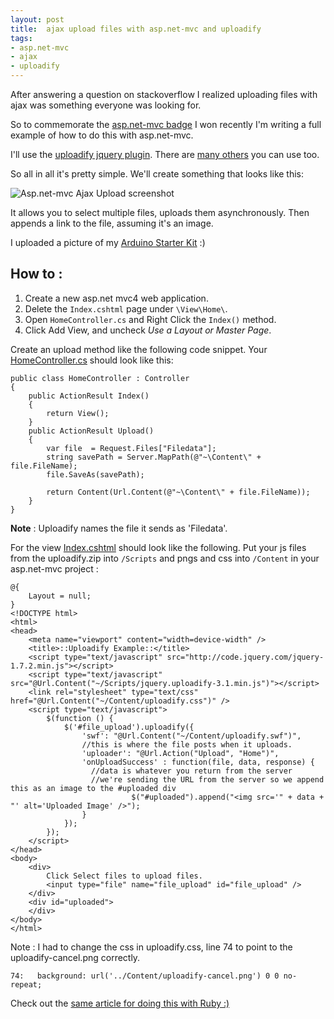 ```yaml
---
layout: post
title:  ajax upload files with asp.net-mvc and uploadify
tags:
- asp.net-mvc
- ajax
- uploadify
---
```


After answering a question on stackoverflow I realized uploading files with ajax was something everyone was looking for.

So to commemorate the [asp.net-mvc badge][1] I won recently I'm writing a full example of how to do this with asp.net-mvc.

I'll use the [uploadify jquery plugin][2]. There are [many others][3] you can use too.

So all in all it's pretty simple. We'll create something that looks like this:

![Asp.net-mvc Ajax Upload screenshot][4]

It allows you to select multiple files, uploads them asynchronously. Then appends a link to the file, assuming it's an image.

I uploaded a picture of my [Arduino Starter Kit][5] :)

## How to :

1. Create a new asp.net mvc4 web application.
2. Delete the `Index.cshtml` page under `\View\Home\`.
3. Open `HomeController.cs` and Right Click the `Index()` method.
4. Click Add View, and uncheck _Use a Layout or Master Page_.

Create an upload method like the following code snippet.
Your [HomeController.cs](https://gist.github.com/gideondsouza/4284314#file-homecontroller-cs) should look like this:

    public class HomeController : Controller
    {
        public ActionResult Index()
        {
            return View();
        }
        public ActionResult Upload()
        {
            var file  = Request.Files["Filedata"];
            string savePath = Server.MapPath(@"~\Content\" + file.FileName);
            file.SaveAs(savePath);

            return Content(Url.Content(@"~\Content\" + file.FileName));
        }
    }

**Note** : Uploadify names the file it sends as 'Filedata'.

For the view [Index.cshtml](https://gist.github.com/gideondsouza/4284335) should look like the following. Put your js files from the uploadify.zip into `/Scripts` and pngs and css into `/Content` in your asp.net-mvc project :

    @{
        Layout = null;
    }
    <!DOCTYPE html>
    <html>
    <head>
        <meta name="viewport" content="width=device-width" />
        <title>::Uploadify Example::</title>
        <script type="text/javascript" src="http://code.jquery.com/jquery-1.7.2.min.js"></script>
        <script type="text/javascript" src="@Url.Content("~/Scripts/jquery.uploadify-3.1.min.js")"></script>
        <link rel="stylesheet" type="text/css" href="@Url.Content("~/Content/uploadify.css")" />
        <script type="text/javascript">
            $(function () {
                $('#file_upload').uploadify({
                    'swf': "@Url.Content("~/Content/uploadify.swf")",
                    //this is where the file posts when it uploads.
                    'uploader': "@Url.Action("Upload", "Home")",
                    'onUploadSuccess' : function(file, data, response) {
                      //data is whatever you return from the server
                      //we're sending the URL from the server so we append this as an image to the #uploaded div
                               $("#uploaded").append("<img src='" + data + "' alt='Uploaded Image' />");
                    }
                });
            });
        </script>
    </head>
    <body>
        <div>
            Click Select files to upload files.
            <input type="file" name="file_upload" id="file_upload" />
        </div>
        <div id="uploaded">
        </div>
    </body>
    </html>


Note : I had to change the css in uploadify.css, line 74 to point to the uploadify-cancel.png correctly.

    74:   background: url('../Content/uploadify-cancel.png') 0 0 no-repeat;

Check out the [same article for doing this with Ruby :)](http://www.gideondsouza.com/blog/uploading-multiple-images-with-ruby-and-sinatra-and-uploadify/)
<!-- And that's it!!! I have a full sample you can [download here][6]. -->


  [1]: http://stackoverflow.com/badges/310/asp-net-mvc?userid=368070
  [2]: http://www.uploadify.com
  [3]: http://www.webdeveloperjuice.com/2010/02/13/7-trusted-ajax-file-upload-plugins-using-jquery/
  [4]: http://i.imgur.com/Hm2R6sw.png
  [5]: https://www.sparkfun.com/products/9284
  [6]: http://gideondsouza.com/Media/Default/Misc/UploadifyExample.zip
